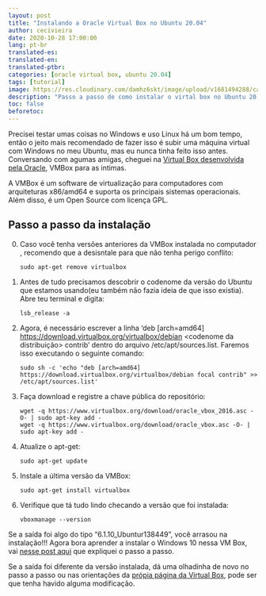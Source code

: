 ```yaml
---
layout: post
title: "Instalando a Oracle Virtual Box no Ubuntu 20.04"
author: cecivieira
date: 2020-10-28 17:00:00
lang: pt-br
translated-es: 
translated-en: 
translated-ptbr: 
categories: [oracle virtual box, ubuntu 20.04]
tags: [tutorial]
image: https://res.cloudinary.com/damhz6skt/image/upload/v1681494288/capas-site/2_ikvwjk.png
description: "Passo a passo de como instalar o virtal box no Ubuntu 20.04"
toc: false
beforetoc:
---
```

Precisei testar umas coisas no Windows e uso Linux há um bom tempo, então o jeito mais recomendado de fazer isso é subir uma máquina virtual com Windows no meu Ubuntu, mas eu nunca tinha feito isso antes. Conversando com agumas amigas, cheguei na [Virtual Box desenvolvida pela Oracle](https://www.virtualbox.org/), VMBox para as intimas.

A VMBox é um software de virtualização para computadores com arquiteturas x86/amd64 e suporta os principais sistemas operacionais. Além disso, é um Open Source com licença GPL.

## Passo a passo da instalação

0. Caso você tenha versões anteriores da VMBox instalada no computador , recomendo que a desisntale para que não tenha perigo conflito:

    ```
    sudo apt-get remove virtualbox
    ```
1. Antes de tudo precisamos descobrir o codenome da versão do Ubuntu que estamos usando(eu também não fazia ideia de que isso existia). Abre teu terminal e digita:

    ```
    lsb_release -a
    ```

2. Agora, é necessário escrever a linha ‘deb [arch=amd64] https://download.virtualbox.org/virtualbox/debian <codenome da distribuição> contrib’ dentro do arquivo /etc/apt/sources.list. Faremos isso executando o seguinte comando:

    ```
    sudo sh -c 'echo "deb [arch=amd64] https://download.virtualbox.org/virtualbox/debian focal contrib" >> /etc/apt/sources.list'
    ```

3. Faça download e registre a chave pública do repositório:

    ```
    wget -q https://www.virtualbox.org/download/oracle_vbox_2016.asc -O- | sudo apt-key add -
    wget -q https://www.virtualbox.org/download/oracle_vbox.asc -O- | sudo apt-key add -
    ```

4. Atualize o apt-get:

    ```
    sudo apt-get update
    ```

5. Instale a última versão da VMBox:

    ```
    sudo apt-get install virtualbox
    ```

6. Verifique que tá tudo lindo checando a versão que foi instalada:

    ```
    vboxmanage --version
    ```

Se a saída foi algo do tipo “6.1.10_Ubuntur138449”, você arrasou na instalação!!! Agora bora aprender a instalar o Windows 10 nessa VM Box, vai [nesse post aqui](/configurando-uma-maquina-virtual-e-instalando-windows-10-na-vmbox/) que expliquei o passo a passo.

Se a saída foi diferente da versão instalada, dá uma olhadinha de novo no passo a passo ou nas orientações da [própia página da Virtual Box](https://www.virtualbox.org/wiki/Linux_Downloads), pode ser que tenha havido alguma modificação.